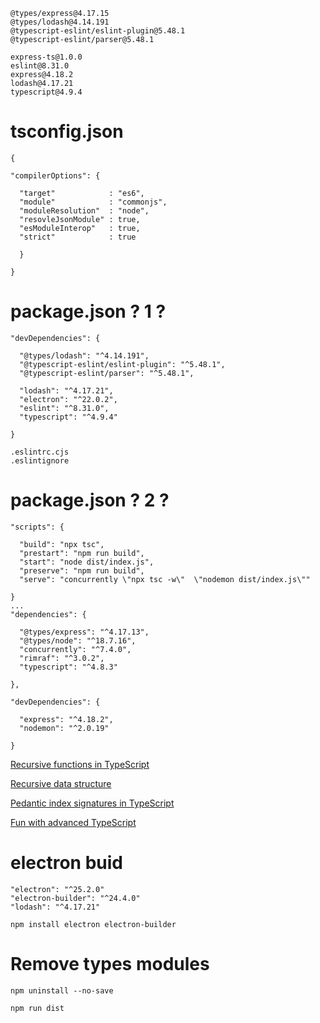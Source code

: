 ```
@types/express@4.17.15
@types/lodash@4.14.191
@typescript-eslint/eslint-plugin@5.48.1
@typescript-eslint/parser@5.48.1

express-ts@1.0.0
eslint@8.31.0
express@4.18.2
lodash@4.17.21
typescript@4.9.4
```

# tsconfig.json

```
{

"compilerOptions": {

  "target"            : "es6",
  "module"            : "commonjs",
  "moduleResolution"  : "node",
  "resovleJsonModule" : true,
  "esModuleInterop"   : true,
  "strict"            : true

  }

}
```

# package.json ? 1 ?

```
"devDependencies": {

  "@types/lodash": "^4.14.191",
  "@typescript-eslint/eslint-plugin": "^5.48.1",
  "@typescript-eslint/parser": "^5.48.1",

  "lodash": "^4.17.21",
  "electron": "^22.0.2",
  "eslint": "^8.31.0",
  "typescript": "^4.9.4"

}
```

```
.eslintrc.cjs
.eslintignore
```

# package.json ? 2 ?

```
"scripts": {

  "build": "npx tsc",
  "prestart": "npm run build",
  "start": "node dist/index.js",
  "preserve": "npm run build",
  "serve": "concurrently \"npx tsc -w\"  \"nodemon dist/index.js\""

}
...
"dependencies": {

  "@types/express": "^4.17.13",
  "@types/node": "^18.7.16",
  "concurrently": "^7.4.0",
  "rimraf": "^3.0.2",
  "typescript": "^4.8.3"

},

"devDependencies": {

  "express": "^4.18.2",
  "nodemon": "^2.0.19"

}
```

[Recursive functions in TypeScript](https://joshtronic.com/2020/04/20/recursive-functions-in-typescript/)

[Recursive data structure](https://catchts.com/recursive-ds)

[Pedantic index signatures in TypeScript](https://tkdodo.eu/blog/pedantic-index-signatures-in-type-script-4-1)

[Fun with advanced TypeScript](https://www.youtube.com/watch?v=nNse0r0aRT8)

# electron buid

```
"electron": "^25.2.0"
"electron-builder": "^24.4.0"
"lodash": "^4.17.21"
```

```
npm install electron electron-builder
```

# Remove types modules

    npm uninstall --no-save


```
npm run dist
```
